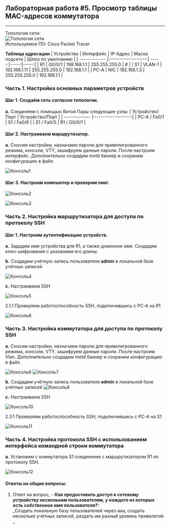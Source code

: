 ## Лабораторная работа #5. Просмотр таблицы MAC-адресов коммутатора  
------

Топология сети:  
![Топология сети](https://github.com/Okatsladz/otus-NE-homework/blob/main/Labs/lab5/Images/Topology.png)  
Используемое ПО: Cisco Packet Tracer 

**Таблица адресации**
| Устройство       | Интерфейс | IP-Адрес | Маска подсети | Шлюз по умолчанию |
| ------------- |:------------------:| -----:|-----:|-----:|
| R1     | G0/0/1   | 198.168.1.1 | 255.255.255.0 | # |
| S1     | VLAN-1 |   192.168.1.11  | 255.255.255.0 | 192.168.1.1 |
| PC-A     | NIC    | 192.168.1.3 | 255.255.255.0 | 192.168.1.1 |


### Часть 1. Настройка основных параметров устройств

#### Шаг 1. Создаём сеть согласно топологии.  
**a.**	Соединяем с помощью Витой Пары следующие узлы:
| Устройство/Порт | Устройство/Порт | 
| ------------- |:------------------:| 
| PC-A / Fa0/1     | S1 / Fa0/6    | 
| S1 / Fa0/5     | R1 / G0/0/1  |   


#### Шаг 2. Настраиваем маршрутизатор. 
**a.**  Сносим настройки, назначаем пароли для привелигрованного режима, консоли, VTY, зашифруем данные пароли.  После настроим интерфейс. Дополнительно создадим motd баннер и сохраним конфигурацию в файл.

![Консоль1](https://github.com/Okatsladz/otus-NE-homework/blob/main/Labs/lab5/Images/console1.png)    

#### Шаг 3. Настроим компьютер и проверим пинг. 

![Консоль2](https://github.com/Okatsladz/otus-NE-homework/blob/main/Labs/lab5/Images/console2.png)  

![Консоль3](https://github.com/Okatsladz/otus-NE-homework/blob/main/Labs/lab5/Images/console3.png)   
 

### Часть 2. Настройка маршрутизатора для доступа по протоколу SSH

#### Шаг 1. Настроим аутентификацию устройств.

**a.** Зададим имя устройства для R1, а также доменное имя. Создадим ключ шифрования с указанием его длины.


**b.** Создадим учётную запись пользователя **admin** в локальной базе учётных записей

![Консоль4](https://github.com/Okatsladz/otus-NE-homework/blob/main/Labs/lab5/Images/console4.png)  

**c.** Настраиваем SSH 

![Консоль5](https://github.com/Okatsladz/otus-NE-homework/blob/main/Labs/lab5/Images/console5.png)  

2.1.1 Проверяем работоспособность SSH, подключившись с PC-A на R1

![Консоль6](https://github.com/Okatsladz/otus-NE-homework/blob/main/Labs/lab5/Images/console6.png) 

### Часть 3. Настройка коммутатора для доступа по протоколу SSH

**a.**  Сносим настройки, назначаем пароли для привелигрованного режима, консоли, VTY, зашифруем данные пароли.  После настроим Vlan. Дополнительно создадим motd баннер и сохраним конфигурацию в файл.

![Консоль6](https://github.com/Okatsladz/otus-NE-homework/blob/main/Labs/lab5/Images/console6.png) 
![Консоль7](https://github.com/Okatsladz/otus-NE-homework/blob/main/Labs/lab5/Images/console7.png) 

**b.**  Создадим учётную запись пользователя **admin** в локальной базе учётных записей
![Консоль8](https://github.com/Okatsladz/otus-NE-homework/blob/main/Labs/lab5/Images/console8.png) 

**c.** Настраиваем SSH 

![Консоль10](https://github.com/Okatsladz/otus-NE-homework/blob/main/Labs/lab5/Images/console10.png) 

2.3.1 Проверяем работоспособность SSH, подключившись с PC-A на S1

![Консоль11](https://github.com/Okatsladz/otus-NE-homework/blob/main/Labs/lab5/Images/console11.png) 

### Часть 4. Настройка протокола SSH с использованием интерфейса командной строки коммутатора

**a.**   Установим с коммутатора S1 соединение с маршрутизатором R1 по протоколу SSH.

![Консоль12](https://github.com/Okatsladz/otus-NE-homework/blob/main/Labs/lab2/Images/console12.png)  
#### Ответы на общие вопросы:

1. Ответ на вопрос, - **_Как предоставить доступ к сетевому устройству нескольким пользователям, у каждого из которых есть собственное имя пользователя?:_**  
_Создать локальную базу пользователей через aaa, создать несколько учётных записей, раздать им разный уровень привелегий _  




